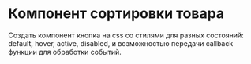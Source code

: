 # Компонент сортировки товара

Создать компонент кнопка на css со стилями для разных состояний: default, hover, active, disabled, и возможностью передачи callback функции для обработки событий.